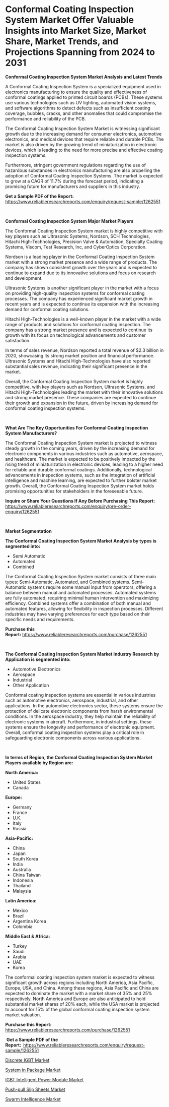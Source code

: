 <p><h1>Conformal Coating Inspection System Market Offer Valuable Insights into Market Size, Market Share, Market Trends, and Projections Spanning from 2024 to 2031</h1></p><p><strong>Conformal Coating Inspection System Market Analysis and Latest Trends</strong></p>
<p><p>A Conformal Coating Inspection System is a specialized equipment used in electronics manufacturing to ensure the quality and effectiveness of conformal coatings applied to printed circuit boards (PCBs). These systems use various technologies such as UV lighting, automated vision systems, and software algorithms to detect defects such as insufficient coating coverage, bubbles, cracks, and other anomalies that could compromise the performance and reliability of the PCB.</p><p>The Conformal Coating Inspection System Market is witnessing significant growth due to the increasing demand for consumer electronics, automotive electronics, and medical devices that require reliable and durable PCBs. The market is also driven by the growing trend of miniaturization in electronic devices, which is leading to the need for more precise and effective coating inspection systems.</p><p>Furthermore, stringent government regulations regarding the use of hazardous substances in electronics manufacturing are also propelling the adoption of Conformal Coating Inspection Systems. The market is expected to grow at a CAGR of 11.7% during the forecast period, indicating a promising future for manufacturers and suppliers in this industry.</p></p>
<p><strong>Get a Sample PDF of the Report:&nbsp;</strong> <a href="https://www.reliableresearchreports.com/enquiry/request-sample/1262551">https://www.reliableresearchreports.com/enquiry/request-sample/1262551</a></p>
<p>&nbsp;</p>
<p><strong>Conformal Coating Inspection System Major Market Players</strong></p>
<p><p>The Conformal Coating Inspection System market is highly competitive with key players such as Ultrasonic Systems, Nordson, SCH Technologies, Hitachi High-Technologies, Precision Valve & Automation, Specialty Coating Systems, Viscom, Test Research, Inc, and CyberOptics Corporation.</p><p>Nordson is a leading player in the Conformal Coating Inspection System market with a strong market presence and a wide range of products. The company has shown consistent growth over the years and is expected to continue to expand due to its innovative solutions and focus on research and development.</p><p>Ultrasonic Systems is another significant player in the market with a focus on providing high-quality inspection systems for conformal coating processes. The company has experienced significant market growth in recent years and is expected to continue its expansion with the increasing demand for conformal coating solutions.</p><p>Hitachi High-Technologies is a well-known player in the market with a wide range of products and solutions for conformal coating inspection. The company has a strong market presence and is expected to continue its growth with its focus on technological advancements and customer satisfaction.</p><p>In terms of sales revenue, Nordson reported a total revenue of $2.3 billion in 2020, showcasing its strong market position and financial performance. Ultrasonic Systems and Hitachi High-Technologies have also reported substantial sales revenue, indicating their significant presence in the market.</p><p>Overall, the Conformal Coating Inspection System market is highly competitive, with key players such as Nordson, Ultrasonic Systems, and Hitachi High-Technologies leading the market with their innovative solutions and strong market presence. These companies are expected to continue their growth and expansion in the future, driven by increasing demand for conformal coating inspection systems.</p></p>
<p>&nbsp;</p>
<p><strong>What Are The Key Opportunities For Conformal Coating Inspection System Manufacturers?</strong></p>
<p><p>The Conformal Coating Inspection System market is projected to witness steady growth in the coming years, driven by the increasing demand for electronic components in various industries such as automotive, aerospace, and healthcare. The market is expected to be positively impacted by the rising trend of miniaturization in electronic devices, leading to a higher need for reliable and durable conformal coatings. Additionally, technological advancements in inspection systems, such as the integration of artificial intelligence and machine learning, are expected to further bolster market growth. Overall, the Conformal Coating Inspection System market holds promising opportunities for stakeholders in the foreseeable future.</p></p>
<p><strong>Inquire or Share Your Questions If Any Before Purchasing This Report:</strong> <a href="https://www.reliableresearchreports.com/enquiry/pre-order-enquiry/1262551">https://www.reliableresearchreports.com/enquiry/pre-order-enquiry/1262551</a></p>
<p>&nbsp;</p>
<p><strong>Market Segmentation</strong></p>
<p><strong>The Conformal Coating Inspection System Market Analysis by types is segmented into:</strong></p>
<p><ul><li>Semi Automatic</li><li>Automated</li><li>Combined</li></ul></p>
<p><p>The Conformal Coating Inspection System market consists of three main types: Semi-Automatic, Automated, and Combined systems. Semi-Automatic systems require some manual input from operators, offering a balance between manual and automated processes. Automated systems are fully automated, requiring minimal human intervention and maximizing efficiency. Combined systems offer a combination of both manual and automated features, allowing for flexibility in inspection processes. Different industries may have varying preferences for each type based on their specific needs and requirements.</p></p>
<p><strong>Purchase this Report:&nbsp;</strong><a href="https://www.reliableresearchreports.com/purchase/1262551">https://www.reliableresearchreports.com/purchase/1262551</a></p>
<p>&nbsp;</p>
<p><strong>The Conformal Coating Inspection System Market Industry Research by Application is segmented into:</strong></p>
<p><ul><li>Automotive Electronics</li><li>Aerospace</li><li>Industrial</li><li>Other Application</li></ul></p>
<p><p>Conformal coating inspection systems are essential in various industries such as automotive electronics, aerospace, industrial, and other applications. In the automotive electronics sector, these systems ensure the protection of delicate electronic components from harsh environmental conditions. In the aerospace industry, they help maintain the reliability of electronic systems in aircraft. Furthermore, in industrial settings, these systems ensure the longevity and performance of electronic equipment. Overall, conformal coating inspection systems play a critical role in safeguarding electronic components across various applications.</p></p>
<p>&nbsp;</p>
<p><strong>In terms of Region, the Conformal Coating Inspection System Market Players available by Region are:</strong></p>
<p>
    <p> <strong> North America: </strong>
        <ul>
            <li>United States</li>
            <li>Canada</li>
        </ul>
        </p> 
    <p> <strong> Europe: </strong>
        <ul>
            <li>Germany</li>
            <li>France</li>
            <li>U.K.</li>
            <li>Italy</li>
            <li>Russia</li>
        </ul>
        </p> 
    <p> <strong> Asia-Pacific: </strong>
        <ul>
            <li>China</li>
            <li>Japan</li>
            <li>South Korea</li>
            <li>India</li>
            <li>Australia</li>
            <li>China Taiwan</li>
            <li>Indonesia</li>
            <li>Thailand</li>
            <li>Malaysia</li>
        </ul>
        </p> 
    <p> <strong> Latin America: </strong>
        <ul>
            <li>Mexico</li>
            <li>Brazil</li>
            <li>Argentina Korea</li>
            <li>Colombia</li>
        </ul>
        </p> 
    <p> <strong> Middle East & Africa: </strong>
        <ul>
            <li>Turkey</li>
            <li>Saudi</li>
            <li>Arabia</li>
            <li>UAE</li>
            <li>Korea</li>
        </ul>
    </p>
    </p>
<p><p>The conformal coating inspection system market is expected to witness significant growth across regions including North America, Asia Pacific, Europe, USA, and China. Among these regions, Asia Pacific and China are expected to dominate the market with a market share of 35% and 25% respectively. North America and Europe are also anticipated to hold substantial market shares of 20% each, while the USA market is projected to account for 15% of the global conformal coating inspection system market valuation.</p></p>
<p><strong>Purchase this Report: </strong><a href="https://www.reliableresearchreports.com/purchase/1262551">https://www.reliableresearchreports.com/purchase/1262551</a></p>
<p>&nbsp;<strong>Get a Sample PDF of the Report:&nbsp;&nbsp;</strong><a href="https://www.reliableresearchreports.com/enquiry/request-sample/1262551">https://www.reliableresearchreports.com/enquiry/request-sample/1262551</a></p>
<p><strong></strong></p>
<p><p><a href="https://github.com/Paul14Anderson63/Market-Research-Report-List-2/blob/main/discrete-igbt-market.md">Discrete IGBT Market</a></p><p><a href="https://medium.com/@kimberlymay76/system-in-package-market-outlook-industry-overview-and-forecast-2024-to-2031-cc7436348e77">System in Package Market</a></p><p><a href="https://github.com/mabutironaldo/Market-Research-Report-List-3/blob/main/igbt-intelligent-power-module-market.md">IGBT Intelligent Power Module Market</a></p><p><a href="https://issuu.com/reportprime-2/docs/push-pull-slip-sheets-market-size-2030.pptx">Push-pull Slip Sheets Market</a></p><p><a href="https://medium.com/@kimberlymay76/swarm-intelligence-market-trends-and-market-analysis-forecasted-for-period-2024-2031-2f82e8f62037">Swarm Intelligence Market</a></p></p>